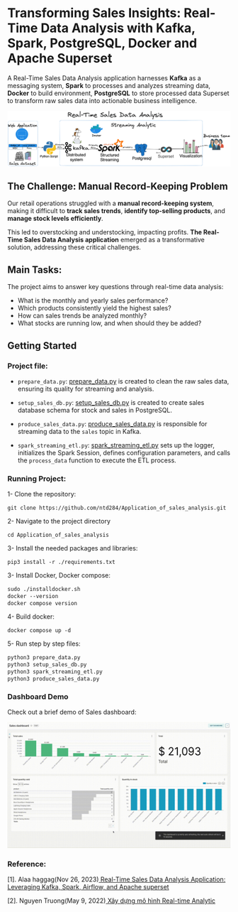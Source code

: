 # Transforming Sales Insights: Real-Time Data Analysis with Kafka, Spark, PostgreSQL, Docker and Apache Superset

A Real-Time Sales Data Analysis application harnesses <b>Kafka</b> as a messaging system, <b>Spark</b> to processes and analyzes streaming data, <b>Docker</b> to build environment, <b>PostgreSQL</b> to store processed data Superset to transform raw sales data into actionable business intelligence.

<p align="center">
  <img src="images/real-time-analysis.png" alt="Wallpaper">
</p>

## The Challenge: Manual Record-Keeping Problem

Our retail operations struggled with a <b>manual record-keeping system</b>, making it difficult to <b>track sales trends</b>, <b>identify top-selling products</b>, and <b>manage stock levels efficiently</b>. 

This led to overstocking and understocking, impacting profits. <b>The Real-Time Sales Data Analysis application</b> emerged as a transformative solution, addressing these critical challenges.

## Main Tasks:

The project aims to answer key questions through real-time data analysis:

- What is the monthly and yearly sales performance?
- Which products consistently yield the highest sales?
- How can sales trends be analyzed monthly?
- What stocks are running low, and when should they be added?

## Getting Started

### Project file:

- `prepare_data.py`: [prepare_data.py](prepare_data.py) is created to clean the raw sales data, ensuring its quality for streaming and analysis.

- `setup_sales_db.py`: [setup_sales_db.py](setup_sales_db.py) is created to create sales database schema for stock and sales in PostgreSQL.

- `produce_sales_data.py`: [produce_sales_data.py](produce_sales_data.py) is responsible for streaming data to the `sales` topic in Kafka.

- `spark_streaming_etl.py`: [spark_streaming_etl.py](spark_streaming_etl.py) sets up the logger, initializes the Spark Session, defines configuration parameters, and calls the `process_data` function to execute the ETL process.

### Running Project:

1- Clone the repository:

```
git clone https://github.com/ntd284/Application_of_sales_analysis.git
```

2- Navigate to the project directory

```
cd Application_of_sales_analysis
```

3- Install the needed packages and libraries:

```
pip3 install -r ./requirements.txt
```

3- Install Docker, Docker compose:

```
sudo ./installdocker.sh
docker --version
docker compose version
```

4- Build docker:

```
docker compose up -d
```

5- Run step by step files:

```
python3 prepare_data.py
python3 setup_sales_db.py
python3 spark_streaming_etl.py
python3 produce_sales_data.py
```

### Dashboard Demo

Check out a brief demo of Sales dashboard:

<p align="center">
  <img src="images/dashboard.gif" alt="Wallpaper">
</p>

### Reference:

[1]. Alaa haggag(Nov 26, 2023)[ Real-Time Sales Data Analysis Application: Leveraging Kafka, Spark, Airflow, and Apache superset ](https://medium.com/@alaahgag34/real-time-sales-data-analysis-application-leveraging-kafka-spark-airflow-and-apache-superset-f7db6a31823a)

[2]. Nguyen Truong(May 9, 2022)[ Xây dựng mô hình Real-time Analytic](https://www.linkedin.com/pulse/xây-dựng-mô-hình-real-time-analytic-nguyen-truong/)